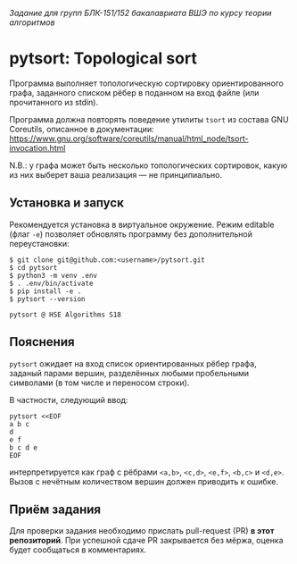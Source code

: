 *Задание для групп БЛК-151/152 бакалавриата ВШЭ по курсу теории алгоритмов*

# pytsort: Topological sort

Программа выполняет топологическую сортировку ориентированного графа, заданного списком рёбер в поданном на вход файле (или прочитанного из stdin).

Программа должна повторять поведение утилиты `tsort` из состава GNU Coreutils, описанное в документации:
https://www.gnu.org/software/coreutils/manual/html_node/tsort-invocation.html

N.B.: у графа может быть несколько топологических сортировок, какую из них выберет ваша реализация — не принципиально.

## Установка и запуск

Рекомендуется установка в виртуальное окружение. Режим editable (флаг `-e`) позволяет обновлять программу без дополнительной переустановки:

```
$ git clone git@github.com:<username>/pytsort.git
$ cd pytsort
$ python3 -m venv .env
$ . .env/bin/activate
$ pip install -e . 
$ pytsort --version

pytsort @ HSE Algorithms S18
```


## Пояснения

`pytsort` ожидает на вход список ориентированных рёбер графа, заданый парами вершин, разделённых любыми пробельными символами (в том числе и переносом строки).

В частности, следующий ввод:

```
pytsort <<EOF
a b c
d
e f
b c d e
EOF
```

интерпретируется как граф с рёбрами `<a,b>`, `<c,d>`, `<e,f>`, `<b,c>` и `<d,e>`. Вызов с нечётным количеством вершин должен приводить к ошибке.

## Приём задания

Для проверки задания необходимо прислать pull-request (PR) **в этот репозиторий**. При успешной сдаче PR закрывается без мёржа, оценка будет сообщаться в комментариях.